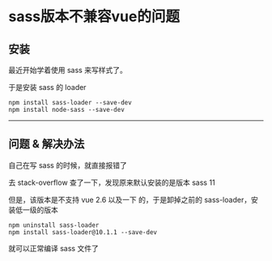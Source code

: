 # sass版本不兼容vue的问题

## 安装
最近开始学着使用 sass 来写样式了。       

于是安装 sass 的 loader      

```shell
npm install sass-loader --save-dev
npm install node-sass --save-dev
```   

--- 
## 问题 & 解决办法

自己在写 sass 的时候，就直接报错了     

去 stack-overflow 查了一下，发现原来默认安装的是版本 sass 11       

但是，该版本是不支持  vue 2.6 以及一下 的，于是卸掉之前的 sass-loader，安装低一级的版本      

```shell
npm uninstall sass-loader
npm install sass-loader@10.1.1 --save-dev
```   

就可以正常编译 sass 文件了